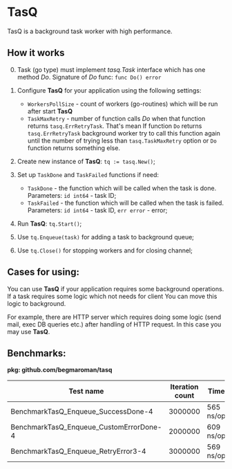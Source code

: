 # TasQ 
TasQ is a background task worker with high performance.

## How it works
0. Task (go type) must implement *tasq.Task* interface which has one method *Do*. Signature of *Do* func: `func Do() error`
1. Configure **TasQ** for your application using the following settings:

    - `WorkersPollSize` - count of workers (go-routines) which will be run after start **TasQ**
    - `TaskMaxRetry` - number of function calls *Do* when that function returns `tasq.ErrRetryTask`. That's mean If function `Do` returns `tasq.ErrRetryTask` background worker try to call this function again until the number of trying less than `tasq.TaskMaxRetry` option or `Do` function returns something else.
    
2. Create new instance of **TasQ**: `tq := tasq.New()`;
3. Set up `TaskDone` and `TaskFailed` functions if need:
    
    - `TaskDone` - the function which will be called when the task is done. Parameters: `id int64` - task ID;
    - `TaskFailed` - the function which will be called when the task is failed. Parameters: `id int64` - task ID, `err error` - error;

4. Run **TasQ**: `tq.Start()`;
5. Use `tq.Enqueue(task)` for adding a task to background queue;
6. Use `tq.Close()` for stopping workers and for closing channel;

## Cases for using:
You can use **TasQ** if your application requires some background operations. If a task requires some logic which not needs for client You can move this logic to background.

For example, there are HTTP server which requires doing some logic (send mail, exec DB queries etc.) after handling of HTTP request. In this case you may use **TasQ**.

## Benchmarks:

**pkg: github.com/begmaroman/tasq**

|Test name|Iteration count|Time|
|---|---|---|
|BenchmarkTasQ_Enqueue_SuccessDone-4|3000000|565 ns/op|
|BenchmarkTasQ_Enqueue_CustomErrorDone-4|2000000|609 ns/op|
|BenchmarkTasQ_Enqueue_RetryError3-4|3000000|569 ns/op|